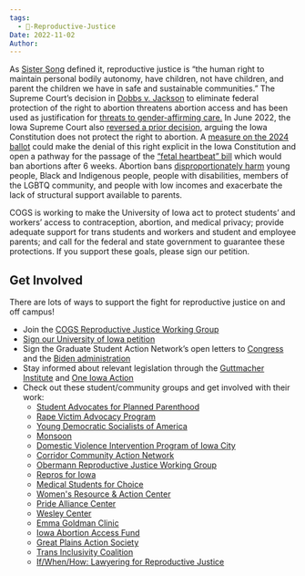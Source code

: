 ```yaml
---
tags:
  - 🥚-Reproductive-Justice
Date: 2022-11-02
Author: 
---
```

As [Sister Song](https://www.sistersong.net/reproductive-justice/) defined it, reproductive justice is “the human right to maintain personal bodily autonomy, have children, not have children, and parent the children we have in safe and sustainable communities.” The Supreme Court’s decision in [Dobbs v. Jackson](https://www.supremecourt.gov/opinions/21pdf/19-1392_6j37.pdf) to eliminate federal protection of the right to abortion threatens abortion access and has been used as justification for [threats to gender-affirming care.](https://www.npr.org/2022/07/03/1109613520/alabama-abortion-rights-gender-affirming-care-law) In June 2022, the Iowa Supreme Court also [reversed a prior decision](https://www.fredericknewspost.com/public/ap/iowa-supreme-court-abortion-not-fundamental-right-in-state/article_9c60040b-1da9-5099-a18a-5203f6d5289a.html), arguing the Iowa Constitution does not protect the right to abortion. A [measure on the 2024 ballot](https://ballotpedia.org/Iowa_No_Right_to_Abortion_in_Constitution_Amendment_\(2024\)) could make the denial of this right explicit in the Iowa Constitution and open a pathway for the passage of the [“fetal heartbeat” bill](https://www.desmoinesregister.com/story/news/politics/2022/08/11/kim-reynolds-asks-reinstate-fetal-heartbeat-iowa-abortion-law-without-roe-v-wade/10297123002/) which would ban abortions after 6 weeks. Abortion bans [disproportionately harm](https://reproductiverights.org/supreme-court-case-mississippi-abortion-ban-disproportionate-harm/) young people, Black and Indigenous people, people with disabilities, members of the LGBTQ community, and people with low incomes and exacerbate the lack of structural support available to parents.

COGS is working to make the University of Iowa act to protect students’ and workers’ access to contraception, abortion, and medical privacy; provide adequate support for trans students and workers and student and employee parents; and call for the federal and state government to guarantee these protections. If you support these goals, please sign our petition.

## Get Involved

There are lots of ways to support the fight for reproductive justice on and off campus!

- Join the [COGS Reproductive Justice Working Group](https://forms.gle/piUGhcLJmrNXErBo9)
- [Sign our University of Iowa petition](https://docs.google.com/forms/d/e/1FAIpQLSeJmNVeCCxkDDZpv8g8BnbLB4KyaQuY-xBHzx4a1Ad0QDj-nw/viewform)
- Sign the Graduate Student Action Network’s open letters to [Congress](https://www.gradaction.org/day-of-action/demands#h.4p45sugew4oj) and the [Biden administration](https://www.gradaction.org/day-of-action/demands#h.77kcn2qvuikg)
- Stay informed about relevant legislation through the [Guttmacher Institute](https://www.guttmacher.org/state-policy) and [One Iowa Action](https://oneiowaaction.org/anti-lgbtq-bills-2022/)
- Check out these student/community groups and get involved with their work:
    - [Student Advocates for Planned Parenthood](https://uiowa.campuslabs.com/engage/organization/student-advocates-for-planned-parenthood)
    - [Rape Victim Advocacy Program](https://rvap.uiowa.edu/)
    - [Young Democratic Socialists of America](http://www.uiowaydsa.org/join.html)
    - [Monsoon](https://monsooniowa.org/)
    - [Domestic Violence Intervention Program of Iowa City](https://dvipiowa.org/)
    - [Corridor Community Action Network](http://corridorcan.com/)
    - [Obermann Reproductive Justice Working Group](https://obermann.uiowa.edu/2021-22-working-groups)
    - [Repros for Iowa](https://www.facebook.com/reprosforiowa/)
    - [Medical Students for Choice](https://uiowa.campuslabs.com/engage/organization/msfc)
    - [Women's Resource & Action Center](https://wrac.uiowa.edu/)
    - [Pride Alliance Center](https://multicultural.uiowa.edu/culturalcenters/pridehouse)
    - [Wesley Center](https://iowawesley.org/)
    - [Emma Goldman Clinic](https://www.emmagoldman.com/)
    - [Iowa Abortion Access Fund](https://www.iowaabortionaccessfund.org/)
    - [Great Plains Action Society](https://www.greatplainsaction.org/)
    - [Trans Inclusivity Coalition](https://trans-resources.org.uiowa.edu/)
    - [If/When/How: Lawyering for Reproductive Justice](https://www.facebook.com/ifwhenhow.iowalaw)